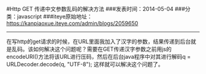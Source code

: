#Http GET 传递中文参数乱码的解决方法
###发表时间：2014-05-04
###分类：javascript
###iteye原始地址：<a href="https://kanpiaoxue.iteye.com/admin/blogs/2059650" target="_blank">https://kanpiaoxue.iteye.com/admin/blogs/2059650</a>

---

<div class="iteye-blog-content-contain" style="font-size: 14px;">
 <p>在写http的get请求的时候，在URL里面我加入了汉字的参数，结果传递到后台就是乱码。该如何解决这个问题呢？需要在GET传递汉字参数之前用js的encodeURI()方法将该URL进行压码，然后在后台java程序中对其进行解码q = URLDecoder.decode(q, "UTF-8"); 这样就可以解决这个问题了。</p>
</div>